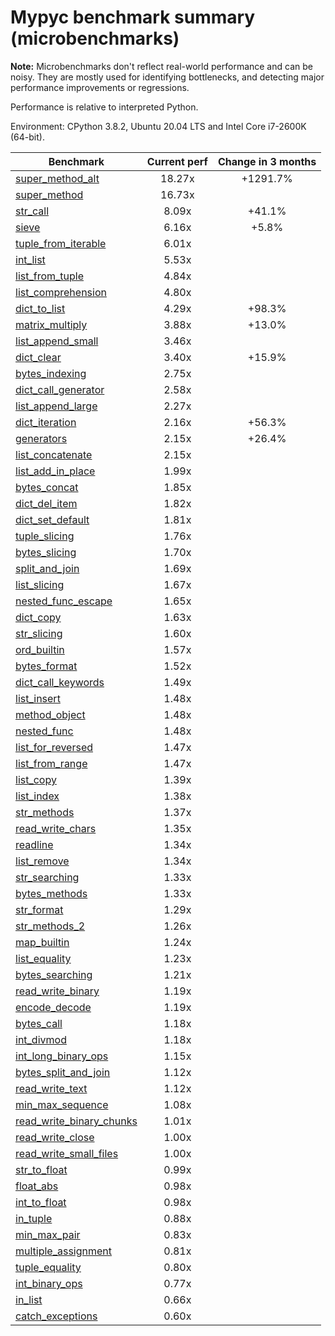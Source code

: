# Mypyc benchmark summary (microbenchmarks)

**Note:** Microbenchmarks don't reflect real-world performance and can be noisy.
           They are mostly used for identifying bottlenecks, and detecting major performance
           improvements or regressions.

Performance is relative to interpreted Python.

Environment: CPython 3.8.2, Ubuntu 20.04 LTS and Intel Core i7-2600K (64-bit).

| Benchmark | Current perf | Change in 3 months |
| --- | :---: | :---: |
| [super_method_alt](benchmarks/super_method_alt.md) | 18.27x | +1291.7% |
| [super_method](benchmarks/super_method.md) | 16.73x |  |
| [str_call](benchmarks/str_call.md) | 8.09x | +41.1% |
| [sieve](benchmarks/sieve.md) | 6.16x | +5.8% |
| [tuple_from_iterable](benchmarks/tuple_from_iterable.md) | 6.01x |  |
| [int_list](benchmarks/int_list.md) | 5.53x |  |
| [list_from_tuple](benchmarks/list_from_tuple.md) | 4.84x |  |
| [list_comprehension](benchmarks/list_comprehension.md) | 4.80x |  |
| [dict_to_list](benchmarks/dict_to_list.md) | 4.29x | +98.3% |
| [matrix_multiply](benchmarks/matrix_multiply.md) | 3.88x | +13.0% |
| [list_append_small](benchmarks/list_append_small.md) | 3.46x |  |
| [dict_clear](benchmarks/dict_clear.md) | 3.40x | +15.9% |
| [bytes_indexing](benchmarks/bytes_indexing.md) | 2.75x |  |
| [dict_call_generator](benchmarks/dict_call_generator.md) | 2.58x |  |
| [list_append_large](benchmarks/list_append_large.md) | 2.27x |  |
| [dict_iteration](benchmarks/dict_iteration.md) | 2.16x | +56.3% |
| [generators](benchmarks/generators.md) | 2.15x | +26.4% |
| [list_concatenate](benchmarks/list_concatenate.md) | 2.15x |  |
| [list_add_in_place](benchmarks/list_add_in_place.md) | 1.99x |  |
| [bytes_concat](benchmarks/bytes_concat.md) | 1.85x |  |
| [dict_del_item](benchmarks/dict_del_item.md) | 1.82x |  |
| [dict_set_default](benchmarks/dict_set_default.md) | 1.81x |  |
| [tuple_slicing](benchmarks/tuple_slicing.md) | 1.76x |  |
| [bytes_slicing](benchmarks/bytes_slicing.md) | 1.70x |  |
| [split_and_join](benchmarks/split_and_join.md) | 1.69x |  |
| [list_slicing](benchmarks/list_slicing.md) | 1.67x |  |
| [nested_func_escape](benchmarks/nested_func_escape.md) | 1.65x |  |
| [dict_copy](benchmarks/dict_copy.md) | 1.63x |  |
| [str_slicing](benchmarks/str_slicing.md) | 1.60x |  |
| [ord_builtin](benchmarks/ord_builtin.md) | 1.57x |  |
| [bytes_format](benchmarks/bytes_format.md) | 1.52x |  |
| [dict_call_keywords](benchmarks/dict_call_keywords.md) | 1.49x |  |
| [list_insert](benchmarks/list_insert.md) | 1.48x |  |
| [method_object](benchmarks/method_object.md) | 1.48x |  |
| [nested_func](benchmarks/nested_func.md) | 1.48x |  |
| [list_for_reversed](benchmarks/list_for_reversed.md) | 1.47x |  |
| [list_from_range](benchmarks/list_from_range.md) | 1.47x |  |
| [list_copy](benchmarks/list_copy.md) | 1.39x |  |
| [list_index](benchmarks/list_index.md) | 1.38x |  |
| [str_methods](benchmarks/str_methods.md) | 1.37x |  |
| [read_write_chars](benchmarks/read_write_chars.md) | 1.35x |  |
| [readline](benchmarks/readline.md) | 1.34x |  |
| [list_remove](benchmarks/list_remove.md) | 1.34x |  |
| [str_searching](benchmarks/str_searching.md) | 1.33x |  |
| [bytes_methods](benchmarks/bytes_methods.md) | 1.33x |  |
| [str_format](benchmarks/str_format.md) | 1.29x |  |
| [str_methods_2](benchmarks/str_methods_2.md) | 1.26x |  |
| [map_builtin](benchmarks/map_builtin.md) | 1.24x |  |
| [list_equality](benchmarks/list_equality.md) | 1.23x |  |
| [bytes_searching](benchmarks/bytes_searching.md) | 1.21x |  |
| [read_write_binary](benchmarks/read_write_binary.md) | 1.19x |  |
| [encode_decode](benchmarks/encode_decode.md) | 1.19x |  |
| [bytes_call](benchmarks/bytes_call.md) | 1.18x |  |
| [int_divmod](benchmarks/int_divmod.md) | 1.18x |  |
| [int_long_binary_ops](benchmarks/int_long_binary_ops.md) | 1.15x |  |
| [bytes_split_and_join](benchmarks/bytes_split_and_join.md) | 1.12x |  |
| [read_write_text](benchmarks/read_write_text.md) | 1.12x |  |
| [min_max_sequence](benchmarks/min_max_sequence.md) | 1.08x |  |
| [read_write_binary_chunks](benchmarks/read_write_binary_chunks.md) | 1.01x |  |
| [read_write_close](benchmarks/read_write_close.md) | 1.00x |  |
| [read_write_small_files](benchmarks/read_write_small_files.md) | 1.00x |  |
| [str_to_float](benchmarks/str_to_float.md) | 0.99x |  |
| [float_abs](benchmarks/float_abs.md) | 0.98x |  |
| [int_to_float](benchmarks/int_to_float.md) | 0.98x |  |
| [in_tuple](benchmarks/in_tuple.md) | 0.88x |  |
| [min_max_pair](benchmarks/min_max_pair.md) | 0.83x |  |
| [multiple_assignment](benchmarks/multiple_assignment.md) | 0.81x |  |
| [tuple_equality](benchmarks/tuple_equality.md) | 0.80x |  |
| [int_binary_ops](benchmarks/int_binary_ops.md) | 0.77x |  |
| [in_list](benchmarks/in_list.md) | 0.66x |  |
| [catch_exceptions](benchmarks/catch_exceptions.md) | 0.60x |  |

